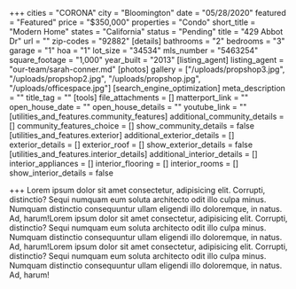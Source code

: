 +++
cities = "CORONA"
city = "Bloomington"
date = "05/28/2020"
featured = "Featured"
price = "$350,000"
properties = "Condo"
short_title = "Modern Home"
states = "California"
status = "Pending"
title = "429 Abbot Dr"
url = ""
zip-codes = "92882"
[details]
bathrooms = "2"
bedrooms = "3"
garage = "1"
hoa = "1"
lot_size = "34534"
mls_number = "5463254"
square_footage = "1,000"
year_built = "2013"
[listing_agent]
listing_agent = "our-team/sarah-conner.md"
[photos]
gallery = ["/uploads/propshop3.jpg", "/uploads/propshop2.jpg", "/uploads/propshop.jpg", "/uploads/officespace.jpg"]
[search_engine_optimization]
meta_description = ""
title_tag = ""
[tools]
file_attachments = []
matterport_link = ""
open_house_date = ""
open_house_details = ""
youtube_link = ""
[utilities_and_features.community_features]
additional_community_details = []
community_features_choice = []
show_community_details = false
[utilities_and_features.exterior]
additional_exterior_details = []
exterior_details = []
exterior_roof = []
show_exterior_details = false
[utilities_and_features.interior_details]
additional_interior_details = []
interior_appliances = []
interior_flooring = []
interior_rooms = []
show_interior_details = false

+++
Lorem ipsum dolor sit amet consectetur, adipisicing elit. Corrupti, distinctio? Sequi numquam eum soluta architecto odit illo culpa minus. Numquam distinctio consequuntur ullam eligendi illo doloremque, in natus. Ad, harum!Lorem ipsum dolor sit amet consectetur, adipisicing elit. Corrupti, distinctio? Sequi numquam eum soluta architecto odit illo culpa minus. Numquam distinctio consequuntur ullam eligendi illo doloremque, in natus. Ad, harum!Lorem ipsum dolor sit amet consectetur, adipisicing elit. Corrupti, distinctio? Sequi numquam eum soluta architecto odit illo culpa minus. Numquam distinctio consequuntur ullam eligendi illo doloremque, in natus. Ad, harum!
